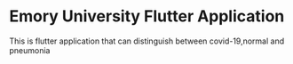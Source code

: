 # Emory University Flutter Application
 This is flutter application that can distinguish  between covid-19,normal and pneumonia
